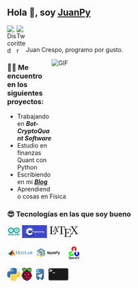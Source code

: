 ## Hola 👋, soy [JuanPy](https://medium.com/@RadIONTech)

<a href="https://discord.gg/jtYHaQ8SvF">
  <img align="left" alt="Discord" width="22px" src="https://cdn.jsdelivr.net/npm/simple-icons@v3/icons/discord.svg" />
</a>


<a href="https://twitter.com/RadIONtech">
  <img align="left" alt="Twitter" width="22px" src="https://cdn.jsdelivr.net/npm/simple-icons@v3/icons/twitter.svg" />
</a>



<br /><br />

Juan Crespo, programo por gusto.

<img align="right" alt="GIF" src="./images/jpy.gif" width="400" height="300" />

### 👨‍💻 Me encuentro en los siguientes proyectos:
- Trabajando en ***Bot-CryptoQuant Software***
- Estudio en finanzas Quant con Python
- Escribiendo en mi ***[Blog](https://medium.com/@RadIONTech)***
- Aprendiendo cosas en Física


### 😎 Tecnologías en las que soy bueno

<code><img alt="Arduino" height="30px" src="./images/arduino.png"/></code>
<code><img alt="C pure" height="30px" src="./images/c.png"/></code>
<code><img alt="Latex" height="30px" src="./images/latex.png"/></code>
<br /><br />
<code><img alt="Matlab" height="30px" src="./images/matlab.png"/></code>
<code><img alt="Numpy" height="30px" src="./images/numpy.png"/></code>
<code><img alt="Open  CV" height="30px" src="./images/opencv.png"/></code>
<br /><br />
<code><img alt="Pytho" height="30px" src="./images/python.png"/></code>
<code><img alt="Raspberry Pi" height="30px" src="./images/rpi.png"/></code>
<code><img alt="Telegram Bots" height="30px" src="./images/telebot.png"/></code>
<code><img alt="Linux Systems" height="30px" src="./images/unix.png"/></code>

<br /><br />
